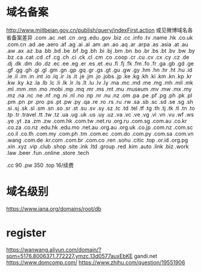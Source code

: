 # 域名备案
http://www.miitbeian.gov.cn/publish/query/indexFirst.action
或见微博域名各省备案差异
.com .ac .net .cn .org .edu .gov .biz .cc .info .tv .name .hk .co.uk .com.cn .ad .ae .aero .af .ag .ai .al .am .an .ao .aq .ar .arpa .as .asia .at .au .aw .ax .az .ba .bb .bd .be .bf .bg .bh .bi .bj .bm .bn .bo .br .bs .bt .bv .bw .by .bz .ca .cat .cd .cf .cg .ch .ci .ck .cl .cm .co .coop .cr .cu .cv .cx .cy .cz .de .dj .dk .dm .do .dz .ec .ee .eg .er .es .et .eu .fi .fj .fk .fm .fo .fr .ga .gb .gd .ge .gf .gg .gh .gi .gl .gm .gn .gp .gq .gr .gs .gt .gu .gw .gy .hm .hn .hr .ht .hu .id .ie .il .im .in .int .io .iq .ir .is .it .je .jm .jo .jobs .jp .ke .kg .kh .ki .km .kn .kp .kr .kw .ky .kz .la .lb .lc .li .lk .lr .ls .lt .lu .lv .ly .ma .mc .md .me .mg .mh .mil .mk .ml .mm .mn .mo .mobi .mp .mq .mr .ms .mt .mu .museum .mv .mw .mx .my .mz .na .nc .ne .nf .ng .ni .nl .no .np .nr .nu .nz .om .pa .pe .pf .pg .ph .pk .pl .pm .pn .pr .pro .ps .pt .pw .py .qa .re .ro .rs .ru .rw .sa .sb .sc .sd .se .sg .sh .si .sj .sk .sl .sm .sn .so .sr .st .su .sv .sy .sz .tc .td .tel .tf .tg .th .tj .tk .tl .tn .to .tp .tr .travel .tt .tw .tz .ua .ug .uk .us .uy .uz .va .vc .ve .vg .vi .vn .vu .wf .ws .ye .yt .za .zm .zw .com.hk .com.tw .net.ru .org.ru .com.sg .com.au .co.kr .co.za .co.nz .edu.hk .edu.mo .net.au .org.au .org.uk .co.jp .com.nz .com.sc .co.il .co.th .com.my .com.ph .tm .com.ec .com.do .com.py .com.sa .com.vn .wang .com.de .kr.com .com.br .com.co .ren .sohu .citic .top .or.id .org.pg .xin .xyz .vip .club .shop .site .ink .ltd .group .red .kim .auto .link .biz .work .law .beer .fun .online .store .tech

.cc 90
.pw 350
.top 16/续费

# 域名级别
https://www.iana.org/domains/root/db

# register
https://wanwang.aliyun.com/domain/?spm=5176.8006371.772227.ymzc.13d0577auxEbKE
gandi.net
https://www.domcomp.com/
https://www.zhihu.com/question/19551906
